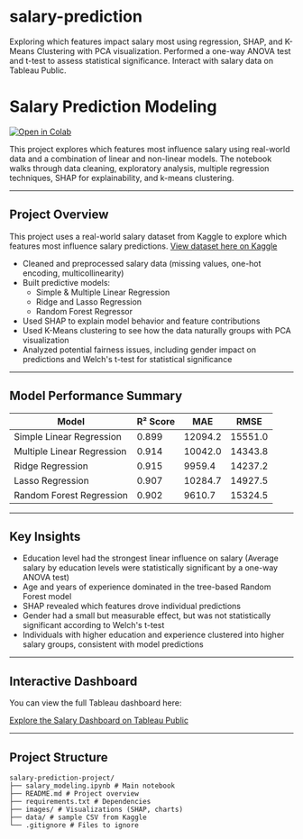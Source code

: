 # salary-prediction
Exploring which features impact salary most using regression, SHAP, and K-Means Clustering with PCA visualization. Performed a one-way ANOVA test and t-test to assess statistical significance. Interact with salary data on Tableau Public.

# Salary Prediction Modeling

[![Open in Colab](https://colab.research.google.com/assets/colab-badge.svg)](https://colab.research.google.com/github/Jacinda-Chen/salary-prediction/blob/main/salary_modeling.ipynb)

This project explores which features most influence salary using real-world data and a combination of linear and non-linear models. The notebook walks through data cleaning, exploratory analysis, multiple regression techniques, SHAP for explainability, and k-means clustering.

---

## Project Overview

This project uses a real-world salary dataset from Kaggle to explore which features most influence salary predictions.
[View dataset here on Kaggle](https://www.kaggle.com/datasets/rkiattisak/salaly-prediction-for-beginer/data)

- Cleaned and preprocessed salary data (missing values, one-hot encoding, multicollinearity)
- Built predictive models:
  - Simple & Multiple Linear Regression
  - Ridge and Lasso Regression
  - Random Forest Regressor
- Used SHAP to explain model behavior and feature contributions
- Used K-Means clustering to see how the data naturally groups with PCA visualization
- Analyzed potential fairness issues, including gender impact on predictions and Welch's t-test for statistical significance

---

## Model Performance Summary

| Model                      | R² Score  | MAE      | RMSE     |
|----------------------------|-----------|----------|----------|
| Simple Linear Regression   | 0.899     | 12094.2  | 15551.0  |
| Multiple Linear Regression | 0.914     | 10042.0  | 14343.8  |
| Ridge Regression           | 0.915     | 9959.4   | 14237.2  |
| Lasso Regression           | 0.907     | 10284.7  | 14927.5  |
| Random Forest Regression   | 0.902     | 9610.7   | 15324.5  |

---

## Key Insights

- Education level had the strongest linear influence on salary (Average salary by education levels were statistically significant by a one-way ANOVA test)
- Age and years of experience dominated in the tree-based Random Forest model
- SHAP revealed which features drove individual predictions
- Gender had a small but measurable effect, but was not statistically significant according to Welch's t-test
- Individuals with higher education and experience clustered into higher salary groups, consistent with model predictions

---
## Interactive Dashboard

You can view the full Tableau dashboard here:

[Explore the Salary Dashboard on Tableau Public](https://public.tableau.com/views/SalaryPredictionandInsights/Salary?:language=en-US&:sid=&:redirect=auth&:display_count=n&:origin=viz_share_link)

---

## Project Structure

```
salary-prediction-project/
├── salary_modeling.ipynb # Main notebook
├── README.md # Project overview
├── requirements.txt # Dependencies
├── images/ # Visualizations (SHAP, charts)
├── data/ # sample CSV from Kaggle
└── .gitignore # Files to ignore
```
